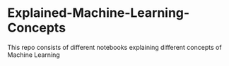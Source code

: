 # Explained-Machine-Learning-Concepts
This repo consists of different notebooks explaining different concepts of Machine Learning
